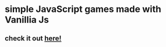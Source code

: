 # simple JavaScript games made with Vanillia Js

## check it out [here!](https://sukalas.github.io/games/)
